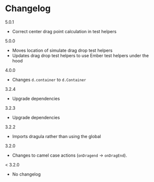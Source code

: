 # Changelog

5.0.1

* Correct center drag point calculation in test helpers

5.0.0

* Moves location of simulate drag drop test helpers
* Updates drag drop test helpers to use Ember test helpers under the hood

4.0.0

* Changes `d.container` to `d.Container`

3.2.4

* Upgrade dependencies

3.2.3

* Upgrade dependencies

3.2.2

* Imports dragula rather than using the global

3.2.0

* Changes to camel case actions (`onDragend` -> `onDragEnd`).

< 3.2.0

* No changelog
